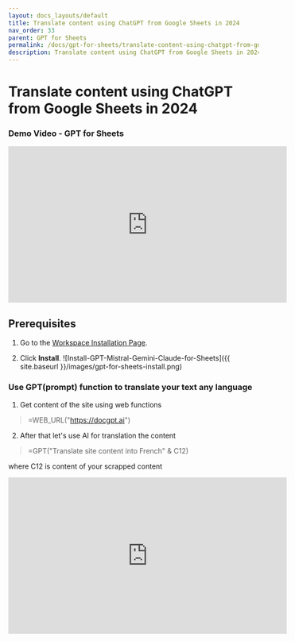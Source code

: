 ```yaml
---
layout: docs_layouts/default
title: Translate content using ChatGPT from Google Sheets in 2024
nav_order: 33
parent: GPT for Sheets
permalink: /docs/gpt-for-sheets/translate-content-using-chatgpt-from-google-sheets-in-2024
description: Translate content using ChatGPT from Google Sheets in 2024
---
```


# Translate content using ChatGPT from Google Sheets in 2024

### Demo Video - GPT for Sheets

<iframe width="560" height="315" src="https://www.youtube.com/embed/xZMA3DITtB8?si=xjLNmKK5ADm7eX8v" title="YouTube video player" frameborder="0" allow="accelerometer; autoplay; clipboard-write; encrypted-media; gyroscope; picture-in-picture; web-share" referrerpolicy="strict-origin-when-cross-origin" allowfullscreen></iframe>


## Prerequisites

1. Go to the [Workspace Installation Page](https://workspace.google.com/u/0/marketplace/app/gpt_for_docs_sheets_forms_slides/466607203252).

2. Click **Install**. ![Install-GPT-Mistral-Gemini-Claude-for-Sheets]({{ site.baseurl }}/images/gpt-for-sheets-install.png)


### Use GPT(prompt) function to translate your text any language

1. Get content of the site using web functions
> =WEB_URL("https://docgpt.ai")

2. After that let's use AI for translation the content

> =GPT("Translate site content into French" & C12)

where C12 is content of your scrapped content

<iframe width="560" height="315" src="https://www.youtube.com/embed/V4IRVKBHJy4?si=3qoBVoXAddHTg7qR" title="How to use GPT for Sheets" frameborder="0" allow="accelerometer; autoplay; clipboard-write; encrypted-media; gyroscope; picture-in-picture; web-share" allowfullscreen></iframe>
